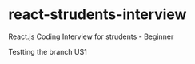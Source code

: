 # react-strudents-interview
React.js Coding Interview for strudents - Beginner 

Testting the branch US1